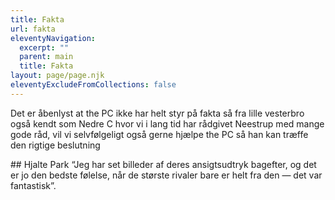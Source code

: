 ```yaml
---
title: Fakta
url: fakta
eleventyNavigation:
  excerpt: ""
  parent: main
  title: Fakta
layout: page/page.njk
eleventyExcludeFromCollections: false
---
```

D﻿et er åbenlyst at the PC ikke har helt styr på fakta så fra lille vesterbro også kendt som Nedre C hvor vi i lang tid har rådgivet Neestrup med mange gode råd, vil vi selvfølgeligt også gerne hjælpe the PC så han kan træffe den rigtige beslutning


#﻿# Hjalte Park
“Jeg har set billeder af deres ansigtsudtryk bagefter, og det er jo den bedste følelse, når de største rivaler bare er helt fra den — det var fantastisk”.